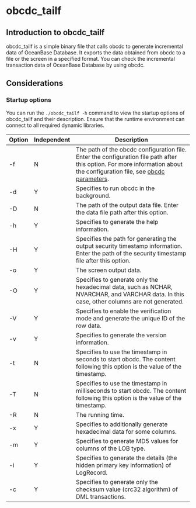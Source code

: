 # obcdc_tailf

## Introduction to obcdc_tailf

obcdc_tailf is a simple binary file that calls obcdc to generate incremental data of OceanBase Database. It exports the data obtained from obcdc to a file or the screen in a specified format. You can check the incremental transaction data of OceanBase Database by using obcdc. 

## Considerations

### Startup options

You can run the `./obcdc_tailf -h` command to view the startup options of obcdc_tailf and their description. Ensure that the runtime environment can connect to all required dynamic libraries. 

| Option | Independent | Description |
|--------|--------|-----------------------------------------------------------------------------------------------------------|
| -f     | N | The path of the obcdc configuration file. Enter the configuration file path after this option. For more information about the configuration file, see [obcdc parameters](../200.obcdc-parameters/100.general-obcdc-configuration-items.md).  |
| -d     | Y | Specifies to run obcdc in the background.  |
| -D     | N | The path of the output data file. Enter the data file path after this option.  |
| -h     | Y | Specifies to generate the help information.  |
| -H     | Y | Specifies the path for generating the output security timestamp information. Enter the path of the security timestamp file after this option.  |
| -o     | Y | The screen output data.  |
| -O     | Y | Specifies to generate only the hexadecimal data, such as NCHAR, NVARCHAR, and VARCHAR data. In this case, other columns are not generated.  |
| -V     | Y | Specifies to enable the verification mode and generate the unique ID of the row data.  |
| -v     | Y | Specifies to generate the version information.  |
| -t     | N | Specifies to use the timestamp in seconds to start obcdc. The content following this option is the value of the timestamp.  |
| -T     | N | Specifies to use the timestamp in milliseconds to start obcdc. The content following this option is the value of the timestamp.  |
| -R     | N | The running time.  |
| -x     | Y | Specifies to additionally generate hexadecimal data for some columns.  |
| -m     | Y | Specifies to generate MD5 values for columns of the LOB type.  |
| -i     | Y | Specifies to generate the details (the hidden primary key information) of LogRecord.  |
| -c     | Y | Specifies to generate only the checksum value (crc32 algorithm) of DML transactions. |
